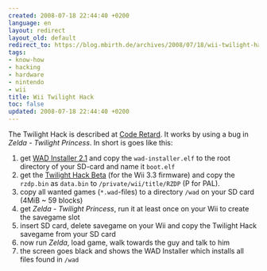 ```yaml
---
created: 2008-07-18 22:44:40 +0200
language: en
layout: redirect
layout_old: default
redirect_to: https://blog.mbirth.de/archives/2008/07/18/wii-twilight-hack.html
tags:
- know-how
- hacking
- hardware
- nintendo
- wii
title: Wii Twilight Hack
toc: false
updated: 2008-07-18 22:44:40 +0200
---
```


The Twilight Hack is described at [Code Retard](http://www.coderetard.com/2008/05/07/install-wii-virtual-console-game-channels-with-wad-installer/).
It works by using a bug in *Zelda - Twilight Princess*. In short is goes like this:

1. get [WAD Installer 2.1](http://www.coderetard.com/wp-content/uploads/2008/05/wad-installer_v21.zip) and copy the
   `wad-installer.elf` to the root directory of your SD-card and name it `boot.elf`
1. get the [Twilight Hack Beta](http://www.coderetard.com/wp-content/uploads/2008/06/twilight-hack-v01-beta1.zip) (for
   the Wii 3.3 firmware) and copy the `rzdp.bin` as `data.bin` to `/private/wii/title/RZDP` (P for PAL).
1. copy all wanted games (`*.wad`-files) to a directory `/wad` on your SD card (4MiB ~ 59 blocks)
1. get *Zelda - Twilight Princess*, run it at least once on your Wii to create the savegame slot
1. insert SD card, delete savegame on your Wii and copy the Twilight Hack savegame from your SD card
1. now run *Zelda*, load game, walk towards the guy and talk to him
1. the screen goes black and shows the WAD Installer which installs all files found in `/wad`
